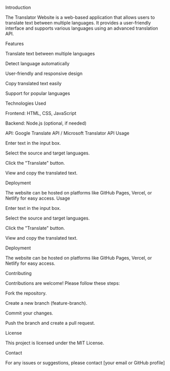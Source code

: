 Introduction

The Translator Website is a web-based application that allows users to translate text between multiple languages. It provides a user-friendly interface and supports various languages using an advanced translation API.

Features

Translate text between multiple languages

Detect language automatically

User-friendly and responsive design

Copy translated text easily

Support for popular languages

Technologies Used

Frontend: HTML, CSS, JavaScript

Backend: Node.js (optional, if needed)

API: Google Translate API / Microsoft Translator API
Usage

Enter text in the input box.

Select the source and target languages.

Click the "Translate" button.

View and copy the translated text.

Deployment

The website can be hosted on platforms like GitHub Pages, Vercel, or Netlify for easy access.
Usage

Enter text in the input box.

Select the source and target languages.

Click the "Translate" button.

View and copy the translated text.

Deployment

The website can be hosted on platforms like GitHub Pages, Vercel, or Netlify for easy access.

Contributing

Contributions are welcome! Please follow these steps:

Fork the repository.

Create a new branch (feature-branch).

Commit your changes.

Push the branch and create a pull request.

License

This project is licensed under the MIT License.

Contact

For any issues or suggestions, please contact [your email or GitHub profile]
